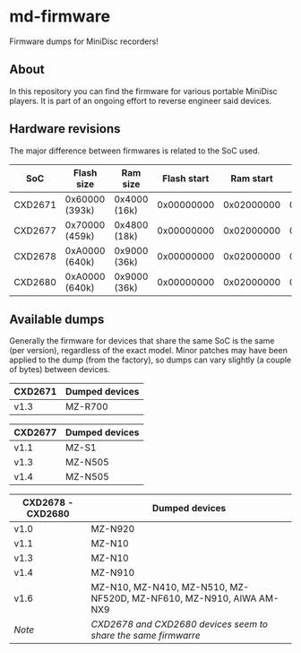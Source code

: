 # md-firmware
Firmware dumps for MiniDisc recorders!

## About
In this repository you can find the firmware for various portable MiniDisc players. It is part of an ongoing effort to reverse engineer said devices.

## Hardware revisions
The major difference between firmwares is related to the SoC used. 

| **SoC** | **Flash size** | **Ram size** | **Flash start** | **Ram start** | **Peripherals start** | **CPU Core** | **NetMD** |
|---------|----------------|--------------|-----------------|---------------|-----------------------|--------------|-----------|
| CXD2671 | 0x60000 (393k) | 0x4000 (16k) | 0x00000000      | 0x02000000    | 0x03000000            | ARM7TDMI     | No        |
| CXD2677 | 0x70000 (459k) | 0x4800 (18k) | 0x00000000      | 0x02000000    | 0x03000000            | ARM          | Yes       |
| CXD2678 | 0xA0000 (640k) | 0x9000 (36k) | 0x00000000      | 0x02000000    | 0x03000000            | ARM          | Yes       |
| CXD2680 | 0xA0000 (640k) | 0x9000 (36k) | 0x00000000      | 0x02000000    | 0x03000000            | ARM          | Yes       |

## Available dumps
Generally the firmware for devices that share the same SoC is the same (per version), regardless of the exact model. Minor patches may have been applied to the dump (from the factory), so dumps can vary slightly (a couple of bytes) between devices.

| **CXD2671** | **Dumped devices**                                             |
|-------------|----------------------------------------------------------------|
| v1.3        | MZ-R700                                                        |

| **CXD2677** | **Dumped devices**                                             |
|-------------|----------------------------------------------------------------|
| v1.1        | MZ-S1                                                          |
| v1.3        | MZ-N505                                                        |
| v1.4        | MZ-N505                                                        |

| **CXD2678 - CXD2680** | **Dumped devices**                                             |
|-----------------------|----------------------------------------------------------------|
| v1.0                  | MZ-N920                                                        |
| v1.1                  | MZ-N10                                                         |
| v1.3                  | MZ-N10                                                         |
| v1.4                  | MZ-N910                                                        |
| v1.6                  | MZ-N10, MZ-N410, MZ-N510, MZ-NF520D, MZ-NF610, MZ-N910, AIWA AM-NX9 |
| _Note_                | _CXD2678 and CXD2680 devices seem to share the same firmwarre_ |
